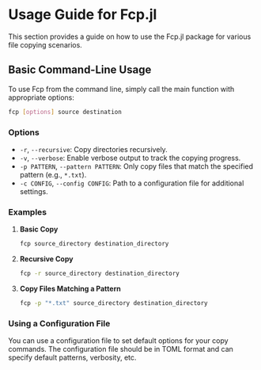 # Usage Guide for Fcp.jl

This section provides a guide on how to use the Fcp.jl package for various file copying scenarios.

## Basic Command-Line Usage

To use Fcp from the command line, simply call the main function with appropriate options:

```sh
fcp [options] source destination
```

### Options

- `-r`, `--recursive`: Copy directories recursively.
- `-v`, `--verbose`: Enable verbose output to track the copying progress.
- `-p PATTERN`, `--pattern PATTERN`: Only copy files that match the specified pattern (e.g., `*.txt`).
- `-c CONFIG`, `--config CONFIG`: Path to a configuration file for additional settings.

### Examples

1. **Basic Copy**
   ```sh
   fcp source_directory destination_directory
   ```

2. **Recursive Copy**
   ```sh
   fcp -r source_directory destination_directory
   ```

3. **Copy Files Matching a Pattern**
   ```sh
   fcp -p "*.txt" source_directory destination_directory
   ```

### Using a Configuration File

You can use a configuration file to set default options for your copy commands. The configuration file should be in TOML format and can specify default patterns, verbosity, etc.
